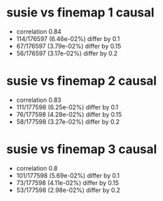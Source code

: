 # susie vs finemap  1 causal

- correlation 0.84
- 114/176597 (6.46e-02%) differ by 0.1
- 67/176597 (3.79e-02%) differ by 0.15
- 56/176597 (3.17e-02%) differ by 0.2


# susie vs finemap  2 causal

- correlation 0.83
- 111/177598 (6.25e-02%) differ by 0.1
- 76/177598 (4.28e-02%) differ by 0.15
- 58/177598 (3.27e-02%) differ by 0.2


# susie vs finemap  3 causal

- correlation 0.8
- 101/177598 (5.69e-02%) differ by 0.1
- 73/177598 (4.11e-02%) differ by 0.15
- 53/177598 (2.98e-02%) differ by 0.2


